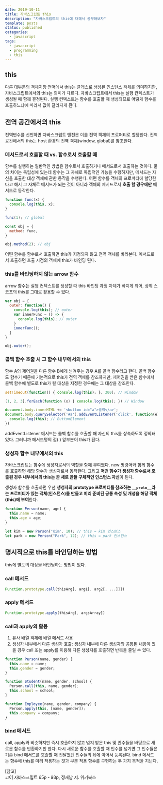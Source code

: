 ```yaml
---
date: 2019-10-11
title: 자바스크립트 this
description: "자바스크립트의 this에 대해서 공부해보자"
template: posts
status: published
categories:
  - javascript
tags:
  - javascript
  - programming
  - this
---
```


## this

다른 대부분의 객체지향 언어에서 this는 클래스로 생성된 인스턴스 객체를 의미하지만, 자바스크립트에서의 this는 의미가 다르다. 자바스크립트에서 this는 실행 컨텍스트가 생성될 때 함께 결정된다. 실행 컨텍스트는 함수를 호출할 때 생성되므로 어떻게 함수를 호출하느냐에 따라서 값이 달라지게 된다.

## 전역 공간에서의 this

전역변수를 선언하면 자바스크립트 엔진은 이를 전역 객체의 프로퍼티로 할당한다. 전역 공간에서의 this는 host 환경의 전역 객체(window, global)를 참조한다.

### 메서드로서 호출할 때 vs. 함수로서 호출할 때

함수를 실행하는 일반적인 방법은 함수로서 호출하거나 메서드로서 호출하는 것이다. 둘의 차이는 독립성에 있는데 함수는 그 자체로 독립적인 기능을 수행하지만, 메서드는 자신을 호출한 대상 객체에 관한 동작을 수행한다. 어떤 함수를 객체의 프로퍼티에 할당한다고 해서 그 자체로 메서드가 되는 것이 아니라 객체의 메서드로서 **호출 할 경우에만** 메서드로 동작한다.

```js
function func(x) {
  console.log(this, x);
}

func(1); // global

const obj = {
  method: func,
}

obj.method(2); // obj
```

어떤 함수를 함수로서 호출하면 this가 지정되지 않고 전역 객체를 바라본다. 메서드로서 호출하면 호출 시점의 객체에 this가 바인딩 된다.

### this를 바인딩하지 않는 arrow 함수

arrow 함수는 실행 컨텍스트를 생성할 때 this 바인딩 과정 자체가 빠지게 되어, 상위 스코프의 this를 그대로 활용할 수 있다.

```js
var obj = {
  outer: function() {
    console.log(this); // outer
    var innerFunc = () => {
      console.log(this); // outer
    }
    innerFunc();
  }
}

obj.outer();
```

### 콜백 함수 호출 시 그 함수 내부에서의 this

함수 A의 제어권을 다른 함수 B에게 넘겨주는 경우 A를 콜백 함수라고 한다. 콜백 함수도 함수기 때문에 기본적으로 this가 전역 객체를 참조하지만, 제어권을 받은 함수에서 콜백 함수에 별도로 this가 될 대상을 지정한 경우에는 그 대상을 참조한다.

```js
setTimeout(function() { console.log(this); }, 300); // Window

[1, 2, 3].forEach(function (x) { console.log(this); }) // Window

document.body.innerHTML += '<button id="a">클릭</a>';
document.body.querySelector('#a').addEventListener('click', function(e) {
  console.log(this); // ButtonElement
})
```

addEventListener 메서드는 콜백 함수를 호출할 때 자신의 this를 상속하도록 정의돼있다. 그러니까 메서드명의 점(.) 앞부분이 this가 된다.

### 생성자 함수 내부에서의 this

자바스크립트는 함수에 생성자로서의 역할을 함께 부여했다. new 명령어와 함께 함수를 호출하면 해당 함수가 생성자로서 동작한다. 그리고 **어떤 함수가 생성자 함수로서 호출된 경우 내부에서의 this는 곧 새로 만들 구체적인 인스턴스 자신**이 된다.

생성자 함수를 호출하면 우선 **생성자의 prototype 프로퍼티를 참조하는 `__proto__`라는 프로퍼티가 있는 객체(인스턴스)를 만들고 미리 준비된 공통 속성 및 개성을 해당 객체(this)에 부여**한다.

```js
function Person(name, age) {
  this.name = name;
  this.age = age;
}

let kim = new Person("Kim", 10); // this = kim 인스턴스
let park = new Person("Park", 12); // this = park 인스턴스
```

## 명시적으로 this를 바인딩하는 방법

this에 별도의 대상을 바인딩하는 방법이 있다.
### call 메서드

```js
Function.prototype.call(thisArg[, arg1[, arg2[, ...]]])
```

### apply 메서드

```js
Function.prototype.apply(thisArg[, argsArray])
```

### call과 apply의 활용

1. 유사 배열 객체에 배열 메서드 사용
2. 생성자 내부에서 다른 생성자 호출: 생성자 내부에 다른 생성자와 공통된 내용이 있을 경우 call 또는 apply를 이용해 다른 생성자를 호출하면 반복을 줄일 수 있다.

```js
function Person(name, gender) {
  this.name = name;
  this.gender = gender;
}

function Student(name, gender, school) {
  Person.call(this, name, gender);
  this.school = school;
}

function Employee(name, gender, company) {
  Person.apply(this, [name, gender]);
  this.company = company;
}
```

### bind 메서드

call, apply와 비슷하지만 즉시 호출하지 않고 넘겨 받은 this 및 인수들을 바탕으로 새로운 함수를 반환하기만 한다. 다시 새로운 함수를 호출할 때 인수를 넘기면 그 인수들은 기존 bind 메서드를 호출할 때 전달했던 인수들의 뒤에 이어서 등록된다. bind 메서드는 함수에 this를 미리 적용하는 것과 부분 적용 함수를 구현하는 두 가지 목적을 지닌다.




<div class="reference__md">
[참고]<br/>코어 자바스크립트 65p - 93p, 정재남 저. 위키북스
</div>